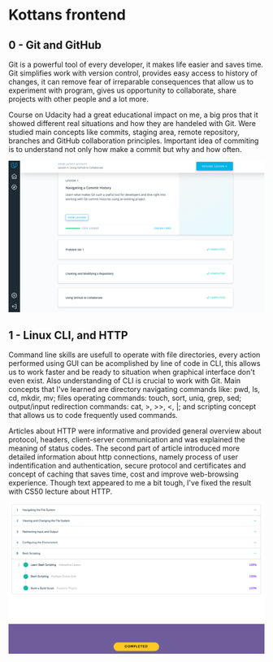 # Kottans frontend

## 0 - Git and GitHub

Git is a powerful tool of every developer, it makes life easier and saves time. Git simplifies work with version control, provides easy access to history of changes, it can remove fear of irreparable consequences that allow us to experiment with program, gives us opportunity to collaborate, share projects with other people and a lot more.

Course on Udacity had a great educational impact on me, a big pros that it showed different real situations and how they are handeled with Git. Were studied main concepts like commits, staging area, remote repository, branches and GitHub collaboration principles. Important idea of commiting is to understand not only how make a commit but why and how often.

![Screenshot of performed tasks](task-git-intro/Udacity_Git_Screen.png)

## 1 - Linux CLI, and HTTP

Command line skills are usefull to operate with file directories, every action performed using GUI can be acomplished by line of code in CLI, this allows us to work faster and be ready to situation when graphical interface don't even exist. Also understanding of CLI is crucial to work with Git. Main concepts that I've learned are directory navigating commands like: pwd, ls, cd, mkdir, mv; files operating commands: touch, sort, uniq, grep, sed; output/input redirection commands: cat, >, >>, <, |; and scripting concept that allows us to code frequently used commands.

Articles about HTTP were informative and provided general overview about protocol, headers, client-server communication and was explained the meaning of status codes. The second part of article introduced more detailed information about http connections, namely process of user indentification and authentication, secure protocol and certificates and concept of caching that saves time, cost and improve web-browsing experience. Though text appeared to me a bit tough, I've fixed the result with CS50 lecture about HTTP.

![Screenshot of performed tasks](task-linux-cli/CLI_Complete.png)
